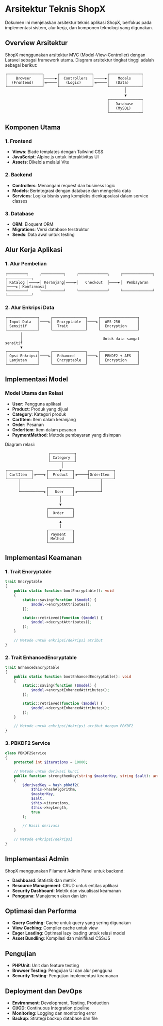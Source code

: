 # Arsitektur Teknis ShopX

Dokumen ini menjelaskan arsitektur teknis aplikasi ShopX, berfokus pada implementasi sistem, alur kerja, dan komponen teknologi yang digunakan.

## Overview Arsitektur

ShopX menggunakan arsitektur MVC (Model-View-Controller) dengan Laravel sebagai framework utama. Diagram arsitektur tingkat tinggi adalah sebagai berikut:

```
┌────────────────┐      ┌───────────────┐      ┌───────────────┐
│    Browser     │─────►│  Controllers  │─────►│    Models     │
│  (Frontend)    │◄─────│   (Logic)     │◄─────│   (Data)      │
└────────────────┘      └───────────────┘      └───────┬───────┘
                                                       │
                                                       ▼
                                               ┌───────────────┐
                                               │   Database    │
                                               │   (MySQL)     │
                                               └───────────────┘
```

## Komponen Utama

### 1. Frontend

- **Views**: Blade templates dengan Tailwind CSS
- **JavaScript**: Alpine.js untuk interaktivitas UI
- **Assets**: Dikelola melalui Vite

### 2. Backend

- **Controllers**: Menangani request dan business logic
- **Models**: Berintegrasi dengan database dan mengelola data
- **Services**: Logika bisnis yang kompleks dienkapsulasi dalam service classes

### 3. Database

- **ORM**: Eloquent ORM
- **Migrations**: Versi database terstruktur
- **Seeds**: Data awal untuk testing

## Alur Kerja Aplikasi

### 1. Alur Pembelian

```
┌─────────┐     ┌──────────┐     ┌─────────────┐     ┌──────────────┐     ┌───────────┐
│ Katalog │────►│ Keranjang│────►│   Checkout  │────►│  Pembayaran  │────►│ Konfirmasi│
└─────────┘     └──────────┘     └─────────────┘     └──────────────┘     └───────────┘
```

### 2. Alur Enkripsi Data

```
┌──────────────┐     ┌───────────────┐     ┌─────────────────┐
│ Input Data   │────►│  Encryptable  │────►│  AES-256        │
│ Sensitif     │     │  Trait        │     │  Encryption     │
└──────────────┘     └───────────────┘     └─────────────────┘
       │
       │                                     Untuk data sangat sensitif
       ▼
┌──────────────┐     ┌───────────────┐     ┌─────────────────┐
│ Opsi Enkripsi│────►│  Enhanced     │────►│  PBKDF2 + AES   │
│ Lanjutan     │     │  Encryptable  │     │  Encryption     │
└──────────────┘     └───────────────┘     └─────────────────┘
```

## Implementasi Model

### Model Utama dan Relasi

- **User**: Pengguna aplikasi
- **Product**: Produk yang dijual
- **Category**: Kategori produk
- **CartItem**: Item dalam keranjang
- **Order**: Pesanan
- **OrderItem**: Item dalam pesanan
- **PaymentMethod**: Metode pembayaran yang disimpan

Diagram relasi:

```
                    ┌───────────┐
                    │ Category  │
                    └─────┬─────┘
                          │
┌───────────┐      ┌─────▼─────┐      ┌───────────┐
│ CartItem  │◄────►│  Product  │◄─────┤OrderItem  │
└─────┬─────┘      └───────────┘      └─────┬─────┘
      │                                     │
      │            ┌───────────┐            │
      └───────────►│   User    │◄───────────┘
                   └─────┬─────┘
                         │
                         ▼
                   ┌───────────┐
                   │  Order    │
                   └───────────┘
                         ▲
                         │
                   ┌───────────┐
                   │ Payment   │
                   │ Method    │
                   └───────────┘
```

## Implementasi Keamanan

### 1. Trait Encryptable

```php
trait Encryptable
{
    public static function bootEncryptable(): void
    {
        static::saving(function ($model) {
            $model->encryptAttributes();
        });

        static::retrieved(function ($model) {
            $model->decryptAttributes();
        });
    }
    
    // Metode untuk enkripsi/dekripsi atribut
}
```

### 2. Trait EnhancedEncryptable

```php
trait EnhancedEncryptable
{
    public static function bootEnhancedEncryptable(): void
    {
        static::saving(function ($model) {
            $model->encryptEnhancedAttributes();
        });

        static::retrieved(function ($model) {
            $model->decryptEnhancedAttributes();
        });
    }
    
    // Metode untuk enkripsi/dekripsi atribut dengan PBKDF2
}
```

### 3. PBKDF2 Service

```php
class PBKDF2Service
{
    protected int $iterations = 10000;
    
    // Metode untuk derivasi kunci
    public function strengthenKey(string $masterKey, string $salt): array
    {
        $derivedKey = hash_pbkdf2(
            $this->hashAlgorithm,
            $masterKey,
            $salt,
            $this->iterations,
            $this->keyLength,
            true
        );
        
        // Hasil derivasi
    }
    
    // Metode enkripsi/dekripsi
}
```

## Implementasi Admin

ShopX menggunakan Filament Admin Panel untuk backend:

- **Dashboard**: Statistik dan metrik
- **Resource Management**: CRUD untuk entitas aplikasi
- **Security Dashboard**: Metrik dan visualisasi keamanan
- **Pengguna**: Manajemen akun dan izin

## Optimasi dan Performa

- **Query Caching**: Cache untuk query yang sering digunakan
- **View Caching**: Compiler cache untuk view
- **Eager Loading**: Optimasi lazy loading untuk relasi model
- **Asset Bundling**: Kompilasi dan minifikasi CSS/JS

## Pengujian

- **PHPUnit**: Unit dan feature testing
- **Browser Testing**: Pengujian UI dan alur pengguna
- **Security Testing**: Pengujian implementasi keamanan

## Deployment dan DevOps

- **Environment**: Development, Testing, Production
- **CI/CD**: Continuous Integration pipeline
- **Monitoring**: Logging dan monitoring error
- **Backup**: Strategi backup database dan file

